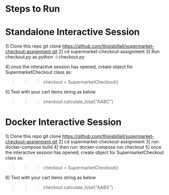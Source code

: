 # Steps to Run
# Standalone Interactive Session
1] Clone this repo 
    git clone https://github.com/thisisbillall/supermarket-checkout-assignment.git
2] cd supermarket-checkout-assignment
3] Run checkout.py as
    python -i checkout.py 

4] once the interactive session has opened, create object for SupermarketCheckout class as:
>>> checkout = SupermarketCheckout()

5] Test with your cart items string as below
>>> checkout.calculate_total("AABC")

# Docker Interactive Session
1] Clone this repo 
    git clone https://github.com/thisisbillall/supermarket-checkout-assignment.git
2] cd supermarket-checkout-assignment
3] run: 
  docker-compose build
4] then run: 
  docker-compose run checkout
5] once the interactive session has opened, create object for SupermarketCheckout class as:
>>> checkout = SupermarketCheckout()

6] Test with your cart items string as below
>>> checkout.calculate_total("AABX")
